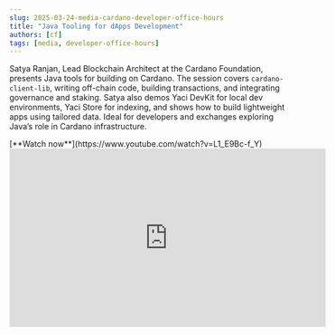 ```yaml
---
slug: 2025-03-24-media-cardano-developer-office-hours
title: "Java Tooling for dApps Development"
authors: [cf]
tags: [media, developer-office-hours]
---
```


Satya Ranjan, Lead Blockchain Architect at the Cardano Foundation, presents Java tools for building on Cardano. The session covers `cardano-client-lib`, writing off-chain code, building transactions, and integrating governance and staking. Satya also demos Yaci DevKit for local dev environments, Yaci Store for indexing, and shows how to build lightweight apps using tailored data. Ideal for developers and exchanges exploring Java’s role in Cardano infrastructure.

<div style={{ textAlign: 'right' }}>
[**Watch now**](https://www.youtube.com/watch?v=L1_E9Bc-f_Y)
</div>

<iframe width="560" height="315" src="https://www.youtube-nocookie.com/embed/L1_E9Bc-f_Y" title="YouTube video player" frameborder="0" allow="accelerometer; autoplay; clipboard-write; encrypted-media; gyroscope; picture-in-picture; web-share" referrerpolicy="strict-origin-when-cross-origin" allowfullscreen></iframe>